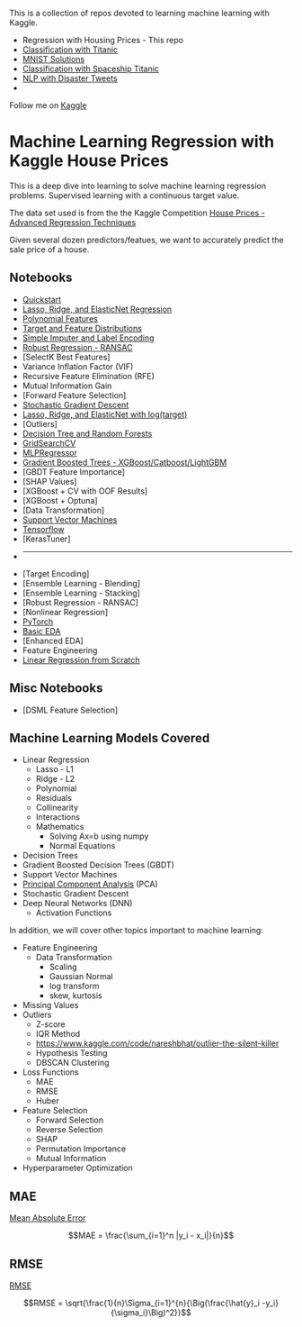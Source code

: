 This is a collection of repos devoted to learning machine learning with Kaggle.  

- Regression with Housing Prices - This repo
- [Classification with Titanic](../ml-kaggle-titanic)
- [MNIST Solutions](../ml-mnist-kaggle-digit-recognizer)
- [Classification with Spaceship Titanic](../ml-kaggle-spaceship-titanic)
- [NLP with Disaster Tweets](ml-nlp-kaggle-disaster-tweets)
- 

Follow me on [Kaggle](https://www.kaggle.com/mmellinger66/)

# Machine Learning Regression with Kaggle House Prices

This is a deep dive into learning to solve machine learning regression problems.  Supervised learning with a continuous target value.

The data set used is from the the Kaggle Competition [House Prices - Advanced Regression Techniques](https://www.kaggle.com/competitions/house-prices-advanced-regression-techniques)

Given several dozen predictors/featues, we want to accurately predict the sale price of a house.

## Notebooks

- [Quickstart](house-prices-quickstart.ipynb)
- [Lasso, Ridge, and ElasticNet Regression](house-prices-lasso-and-ridge.ipynb)
- [Polynomial Features](house-prices-polynomial.ipynb)
- [Target and Feature Distributions](house-prices-target-feature-distributions.ipynb)
- [Simple Imputer and Label Encoding](house-prices-simple-imputer.ipynb)
- [Robust Regression - RANSAC](house-prices-robust-regression.ipynb)
- [SelectK Best Features]
- Variance Inflation Factor (VIF)
- Recursive Feature Elimination (RFE)
- Mutual Information Gain
- [Forward Feature Selection]
- [Stochastic Gradient Descent](house-prices-sgd.ipynb)
- [Lasso, Ridge, and ElasticNet with log(target)](house-prices-lasso-ridge-log-target.ipynb)
- [Outliers]
- [Decision Tree and Random Forests](house-prices-decision-tree-and-random-forest.ipynb)
- [GridSearchCV](house-prices-rf-gridsearchcv.ipynb)
- [MLPRegressor](house-prices-mlpregressor.ipynb)
- [Gradient Boosted Trees - XGBoost/Catboost/LightGBM](house-prices-xgboost.ipynb)
- [GBDT Feature Importance]
- [SHAP Values]
- [XGBoost + CV with OOF Results]
- [XGBoost + Optuna]
- [Data Transformation]
- [Support Vector Machines](house-prices-support-vector-regression.ipynb)
- [Tensorflow](house-prices-tensorflow.ipynb)
- [KerasTuner]
- ***
- [Target Encoding]
- [Ensemble Learning - Blending]
- [Ensemble Learning - Stacking]
- [Robust Regression - RANSAC]
- [Nonlinear Regression]
- [PyTorch](house-prices-pytorch.ipynb)
- [Basic EDA](house-prices-eda.ipynb)
- [Enhanced EDA]
- Feature Engineering
- [Linear Regression from Scratch](house-prices-lr-from-scratch.ipynb)

## Misc Notebooks

- [DSML Feature Selection]


## Machine Learning Models Covered

- Linear Regression
  - Lasso - L1
  - Ridge - L2
  - Polynomial
  - Residuals
  - Collinearity
  - Interactions
  - Mathematics
    - Solving Ax=b using numpy
    - Normal Equations
- Decision Trees  
- Gradient Boosted Decision Trees (GBDT)
- Support Vector Machines
- [Principal Component Analysis](pca.md) (PCA)
- Stochastic Gradient Descent
- Deep Neural Networks (DNN)
  - Activation Functions

In addition, we will cover other topics important to machine learning:

- Feature Engineering
  - Data Transformation
    - Scaling
    - Gaussian Normal
    - log transform
    - skew, kurtosis
- Missing Values
- Outliers
  - Z-score
  - IQR Method
  - https://www.kaggle.com/code/nareshbhat/outlier-the-silent-killer
  - Hypothesis Testing
  - DBSCAN Clustering
- Loss Functions
  - MAE
  - RMSE
  - Huber
- Feature Selection
  - Forward Selection
  - Reverse Selection
  - SHAP
  - Permutation Importance
  - Mutual Information
- Hyperparameter Optimization

## MAE


[Mean Absolute Error](https://scikit-learn.org/stable/modules/generated/sklearn.metrics.mean_absolute_error.html)

$$MAE = \frac{\sum_{i=1}^n |y_i - x_i|}{n}$$

## RMSE

[RMSE](https://en.wikipedia.org/wiki/Root-mean-square_deviation)

$$RMSE = \sqrt{\frac{1}{n}\Sigma_{i=1}^{n}{\Big(\frac{\hat{y}_i -y_i}{\sigma_i}\Big)^2}}$$

